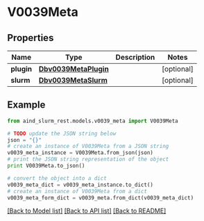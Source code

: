 # V0039Meta


## Properties

Name | Type | Description | Notes
------------ | ------------- | ------------- | -------------
**plugin** | [**Dbv0039MetaPlugin**](Dbv0039MetaPlugin.md) |  | [optional] 
**slurm** | [**Dbv0039MetaSlurm**](Dbv0039MetaSlurm.md) |  | [optional] 

## Example

```python
from aind_slurm_rest.models.v0039_meta import V0039Meta

# TODO update the JSON string below
json = "{}"
# create an instance of V0039Meta from a JSON string
v0039_meta_instance = V0039Meta.from_json(json)
# print the JSON string representation of the object
print V0039Meta.to_json()

# convert the object into a dict
v0039_meta_dict = v0039_meta_instance.to_dict()
# create an instance of V0039Meta from a dict
v0039_meta_form_dict = v0039_meta.from_dict(v0039_meta_dict)
```
[[Back to Model list]](../README.md#documentation-for-models) [[Back to API list]](../README.md#documentation-for-api-endpoints) [[Back to README]](../README.md)


